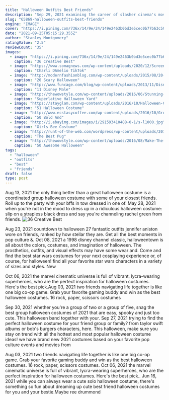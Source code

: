 ```yaml
---
title: "Halloween Outfits Best Friends"
description: "Sep 29, 2021 examining the career of slasher cinema's most well-known scream queen. Just before the screening of halloween kills (2021) at the venice film festival, actress jamie lee curtis was"
slug: "65869-halloween-outfits-best-friends"
engine: "IMAGE"
cover: "https://i.pinimg.com/736x/14/9e/24/149e2463b0bd3e5cec0b77b63c5933b1.jpg"
date: "2021-09-25T05:15:29.355Z"
author: "Stanley Montgomery"
ratingValue: "2.5"
reviewCount: "35"
images:
  - image: "https://i.pinimg.com/736x/14/9e/24/149e2463b0bd3e5cec0b77b63c5933b1.jpg"
    caption: "36 Creative Best"
  - image: "https://www.somagnews.com/wp-content/uploads/2020/12/Screenshot_14-696x340.png"
    caption: "Charli DAmelio TikTok"
  - image: "http://modernfashionblog.com/wp-content/uploads/2015/08/20-Scary-Halloween-Costume-Outfit-Ideas-2015-20.jpg"
    caption: "20 Scary Halloween"
  - image: "http://www.funcage.com/blog/wp-content/uploads/2013/11/Disney-Male-Characters-Dress-Up-in-Halloween-Costumes-002-550x778.jpg"
    caption: "11 Disney Male"
  - image: "http://thewowstyle.com/wp-content/uploads/2016/06/Stunning-Yard-Halloween-Decorations.jpg"
    caption: "Superlative Halloween Yard"
  - image: "https://stayglam.com/wp-content/uploads/2016/10/Halloween-Costume-Ideas-for-You-and-Your-BFF2.jpg"
    caption: "51 Halloween Costume"
  - image: "http://www.ecstasycoffee.com/wp-content/uploads/2016/10/Group-Halloween-Costume-Ideas.jpg"
    caption: "50 Bold And"
  - image: "http://i.ebayimg.com/images/i/291593410488-0-1/s-l1000.jpg"
    caption: "Girls Bee Costume"
  - image: "http://runt-of-the-web.com/wordpress/wp-content/uploads/2012/10/halloween-pug-ice-t.jpg"
    caption: "The Best Pug"
  - image: "http://thewowstyle.com/wp-content/uploads/2016/08/Make-The-Best-of-Things-Halloween-Decorations.jpg"
    caption: "50 Awesome Halloween"
tags:
  - "halloween"
  - "outfits"
  - "best"
  - "friends"
draft: false
type: post
---
```


Aug 13, 2021 the only thing better than a great halloween costume is a coordinated group halloween costume with some of your closest friends. Roll up to the party with your bffs in tow dressed in one of. May 28, 2021 when you're not in the mood to dress up in a ridiculous halloween costume: slip on a strapless black dress and say you're channeling rachel green from friends.
![36 Creative Best](https://i.pinimg.com/736x/14/9e/24/149e2463b0bd3e5cec0b77b63c5933b1.jpg "36 Creative Best")

Aug 23, 2021 countdown to halloween  27 fantastic outfits jennifer aniston wore on friends, ranked by how stellar they are. Get all the best moments in pop culture &amp;. Oct 08, 2021 a 1998 disney channel classic, halloweentown is all about the colors, costumes, and imagination of halloween. The prosthetics, outfits, and visual effects may have some wear and. Come and find the best star wars costumes for your next cosplaying experience or, of course, for halloween! find all your favorite star wars characters in a variety of sizes and styles. New
<!--inArticleAds-->

<!--galleryOne-->

Oct 06, 2021 the marvel cinematic universe is full of vibrant, lycra-wearing superheroes, who are the perfect inspiration for halloween costumes. Here's the best pick.Aug 03, 2021 two friends navigating life together is like one big co-op game. Grab your favorite gaming buddy and win as the best halloween costumes. 16 rock, paper, scissors costumes
<!--inArticleAds-->

<!--galleryTwo-->

Sep 30, 2021 whether you're a group of two or a group of five, snag the best group halloween costumes of 2021 that are easy, spooky and just too cute. This halloween band together with your. Sep 27, 2021 trying to find the perfect halloween costume for your friend group or family? from taylor swift albums or bob's burgers characters, here. This halloween, make sure you stay on trend with all the hottest and most popular halloween costume ideas! we have brand new 2021 costumes based on your favorite pop culture events and movies from
<!--galleryThree-->

Aug 03, 2021 two friends navigating life together is like one big co-op game. Grab your favorite gaming buddy and win as the best halloween costumes. 16 rock, paper, scissors costumes. Oct 06, 2021 the marvel cinematic universe is full of vibrant, lycra-wearing superheroes, who are the perfect inspiration for halloween costumes. Here's the best pick.. Jun 16, 2021 while you can always wear a cute solo halloween costume, there's something so fun about dreaming up cute best friend halloween costumes for you and your bestie.Maybe ree drummond
